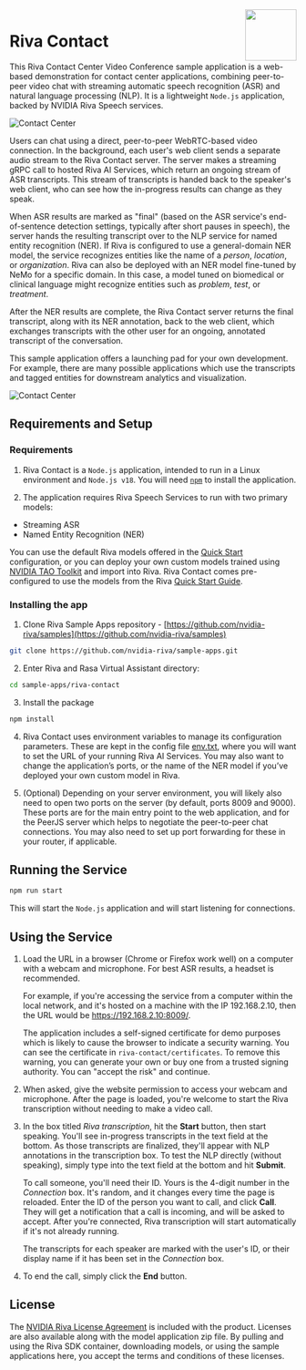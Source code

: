<img src="http://developer.download.nvidia.com/notebooks/dlsw-notebooks/riva_sample_riva-contact-readme/nvidia_logo.png" style="width: 90px; float: right;">

# Riva Contact

This Riva Contact Center Video Conference sample application is a web-based demonstration for contact center applications,
combining peer-to-peer video chat with streaming automatic speech recognition (ASR) and natural language processing (NLP). It is a
lightweight `Node.js` application, backed by NVIDIA Riva Speech services.

![Contact Center](_images/contact-screenshot.png "Contact Center")

Users can chat using a direct, peer-to-peer WebRTC-based video connection. In the background, each user's web client sends a separate
audio stream to the Riva Contact server. The server makes a streaming gRPC call to hosted Riva AI Services, which return an
ongoing stream of ASR transcripts. This stream of transcripts is handed back to the speaker's web client, who can see how the
in-progress results can change as they speak.

When ASR results are marked as "final" (based on the ASR service's end-of-sentence detection settings, typically after short pauses
in speech), the server hands the resulting transcript over to the NLP service for named entity recognition (NER). If Riva is
configured to use a general-domain NER model, the service recognizes entities like the name of a *person*, *location*, or *organization*.
Riva can also be deployed with an NER model fine-tuned by NeMo for a specific domain. In this case, a model tuned on biomedical or
clinical language might recognize entities such as *problem*, *test*, or *treatment*.

After the NER results are complete, the Riva Contact server returns the final transcript, along with its NER annotation, back to
the web client, which exchanges transcripts with the other user for an ongoing, annotated transcript of the conversation.

This sample application offers a launching pad for your own development. For example, there are many possible applications which
use the transcripts and tagged entities for downstream analytics and visualization.

![Contact Center](_images/contact-architecture.png "Contact Center")

## Requirements and Setup

### Requirements

1. Riva Contact is a `Node.js` application, intended to run in a Linux environment and `Node.js v18`.  You will need [`npm`](https://docs.npmjs.com/cli/v8/commands/npm-install) to install the application.

2. The application requires Riva Speech Services to run with two primary models:

* Streaming ASR
* Named Entity Recognition (NER)

You can use the default Riva models offered in the [Quick Start](https://docs.nvidia.com/deeplearning/riva/user-guide/docs/quick-start-guide.html) configuration, or you can deploy your own custom models trained using [NVIDIA TAO Toolkit](https://developer.nvidia.com/tao-toolkit) and import into Riva. Riva Contact comes pre-configured to use the models from the Riva [Quick Start Guide](https://docs.nvidia.com/deeplearning/riva/user-guide/docs/quick-start-guide.html).

### Installing the app


1. Clone Riva Sample Apps repository - [https://github.com/nvidia-riva/samples](https://github.com/nvidia-riva/samples)
```bash
git clone https://github.com/nvidia-riva/sample-apps.git
```
2. Enter Riva and Rasa Virtual Assistant directory:
```bash
cd sample-apps/riva-contact
```

3. Install the package
```bash
npm install
```

4. Riva Contact uses environment variables to manage its configuration parameters. These are kept in the config file [env.txt](./env.txt), where you will want to set the URL of your running Riva AI Services. You may also want to change the application’s ports, or the name of the NER model if you’ve deployed your own custom model in Riva.

5. (Optional) Depending on your server environment, you will likely also need to open two ports on the server (by default, ports 8009 and 9000). These ports are for the main entry point to the web application, and for the PeerJS server which helps to negotiate the peer-to-peer chat connections. You may also need to set up port forwarding for these in your router, if applicable.

## Running the Service
```bash
npm run start
```

This will start the `Node.js` application and will start listening for connections.

## Using the Service

1. Load the URL in a browser (Chrome or Firefox work well) on a computer with a webcam and microphone. For best ASR results, a
   headset is recommended.

   For example, if you're accessing the service from a computer within the local network, and it's hosted on a machine with the
   IP 192.168.2.10, then the URL would be <https://192.168.2.10:8009/>.

   The application includes a self-signed certificate for demo purposes which is likely to cause the browser to indicate a
   security warning. You can see the certificate in `riva-contact/certificates`.  To remove this warning, you can generate
   your own or buy one from a trusted signing authority. You can "accept the risk" and continue.

2. When asked, give the website permission to access your webcam and microphone. After the page is loaded, you're welcome to start
   the Riva transcription without needing to make a video call.

3. In the box titled *Riva transcription*, hit the **Start** button, then start speaking. You'll see in-progress transcripts in
   the text field at the bottom. As those transcripts are finalized, they'll appear with NLP annotations in the transcription box.
   To test the NLP directly (without speaking), simply type into the text field at the bottom and hit **Submit**.

   To call someone, you'll need their ID. Yours is the 4-digit number in the *Connection* box. It's random, and it changes every
   time the page is reloaded. Enter the ID of the person you want to call, and click **Call**. They will get a notification that
   a call is incoming, and will be asked to accept. After you're connected, Riva transcription will start automatically if it's
   not already running.

   The transcripts for each speaker are marked with the user's ID, or their display name if it has been set in the *Connection* box.

4. To end the call, simply click the **End** button.

## License
The [NVIDIA Riva License Agreement](https://developer.nvidia.com/riva/ga/license) is included with the product. Licenses are also available along with the model application zip file. By pulling and using the Riva SDK container, downloading models, or using the sample applications here, you accept the terms and conditions of these licenses.
